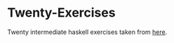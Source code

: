 # Twenty-Exercises

Twenty intermediate haskell exercises taken from [here](http://blog.tmorris.net/posts/20-intermediate-haskell-exercises/index.html).
